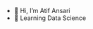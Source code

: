 - 👋 Hi, I’m Atif Ansari
- 🌱 Learning Data Science
<!---
atifansari10/atifansari10 is a ✨ special ✨ repository because its `README.md` (this file) appears on your GitHub profile.
You can click the Preview link to take a look at your changes.
--->
